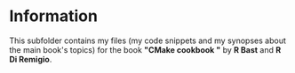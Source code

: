 # Information
This subfolder contains my files (my code snippets and my synopses about the main book's topics) for the book  **"CMake cookbook "** by **R Bast** and **R Di Remigio**.
